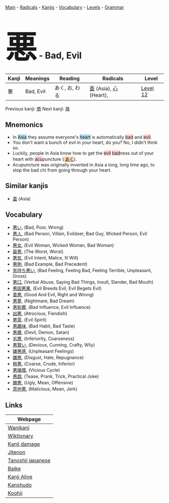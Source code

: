 <style> bigfont {font-size: 100px}</style>
[Main](../index.md) -
[Radicals](../radicals.md) -
[Kanjis](../kanjis.md) -
[Vocabulary](../vocabulary.md) -
[Levels](../levels.md) -
[Grammar](../grammar.md)
# <bigfont> 悪</bigfont> - Bad, Evil 

| Kanji | Meanings | Reading | Radicals | Level |
| --- | --- | --- | --- | --- |
| 悪 | Bad, Evil | あく, お, わる | [亜](../radicals/亜.md) (Asia), [心](../radicals/心.md) (Heart),  | [Level 12](../levels/wk_level12.md) |

Previous kanji: [商](商.md) Next kanji: [族](族.md) 

## Mnemonics
 * In <span style="background-color:#ADD8E6"> Asia</span> they assume everyone's <span style="background-color:#ADD8E6"> heart</span> is automatically <span style="background-color:#ffcccb"> bad</span> and <span style="background-color:#ffcccb"> evil</span>.
* You don't want a bunch of evil in your heart, do you? No, I didn't think so.
* Luckily, people in Asia know how to get the <span style="background-color:#ffcccb"> evil</span> <span style="background-color:#ffcccb"> bad</span>ness out of your heart with <span style="background-color:#ffcccb"> acu</span>puncture (<span style="background-color:#fed8b1"> [あく](https://jisho.org/search/あく)</span>).
* Acupuncture was originally invented in Asia a long, long time ago, to stop the bad chi from going through your heart.


## Similar kanjis
 * [亜](亜.md) (Asia)


## Vocabulary
 * [悪い](../vocabulary/悪.md), (Bad, Poor, Wrong)
* [悪人](../vocabulary/悪.md), (Bad Person, Villain, Evildoer, Bad Guy, Wicked Person, Evil Person)
* [悪女](../vocabulary/悪.md), (Evil Woman, Wicked Woman, Bad Woman)
* [最悪](../vocabulary/悪.md), (The Worst, Worst)
* [悪気](../vocabulary/悪.md), (Evil Intent, Malice, Ill Will)
* [悪例](../vocabulary/悪.md), (Bad Example, Bad Precedent)
* [気持ち悪い](../vocabulary/悪.md), (Bad Feeling, Feeling Bad, Feeling Terrible, Unpleasant, Gross)
* [悪口](../vocabulary/悪.md), (Verbal Abuse, Saying Bad Things, Insult, Slander, Bad Mouth)
* [悪因悪果](../vocabulary/悪.md), (Evil Breeds Evil, Evil Begets Evil)
* [善悪](../vocabulary/悪.md), (Good And Evil, Right and Wrong)
* [悪夢](../vocabulary/悪.md), (Nightmare, Bad Dream)
* [悪影響](../vocabulary/悪.md), (Bad Influence, Evil Influence)
* [凶悪](../vocabulary/悪.md), (Atrocious, Fiendish)
* [悪霊](../vocabulary/悪.md), (Evil Spirit)
* [悪趣味](../vocabulary/悪.md), (Bad Habit, Bad Taste)
* [悪魔](../vocabulary/悪.md), (Devil, Demon, Satan)
* [劣悪](../vocabulary/悪.md), (Inferiority, Coarseness)
* [悪賢い](../vocabulary/悪.md), (Devious, Cunning, Crafty, Wily)
* [嫌悪感](../vocabulary/悪.md), (Unpleasant Feelings)
* [嫌悪](../vocabulary/悪.md), (Disgust, Hate, Repugnance)
* [粗悪](../vocabulary/悪.md), (Coarse, Crude, Inferior)
* [悪循環](../vocabulary/悪.md), (Vicious Cycle)
* [悪戯](../vocabulary/悪.md), (Tease, Prank, Trick, Practical Joke)
* [醜悪](../vocabulary/悪.md), (Ugly, Mean, Offensive)
* [意地悪](../vocabulary/悪.md), (Malicious, Mean, Jerk)



## Links 

| Webpage |
| --- |
| [Wanikani          ](https://www.wanikani.com/kanji/悪) |
| [Wiktionary        ](https://en.wiktionary.org/wiki/悪) |
| [Kanji damage      ](http://www.kanjidamage.com/kanji/search?utf8=✓&q=悪) |
| [Jitenon           ](https://jitenon.com/kanji/悪) |
| [Tanoshii japanese ](https://www.tanoshiijapanese.com/dictionary/kanji.cfm?k=悪) |
| [Baike             ](https://baike.baidu.com/item/悪) |
| [Kanji Alive       ](https://app.kanjialive.com/悪) |
| [Kanshudo          ](https://www.kanshudo.com/searchmn?q=悪) |
| [Koohii            ](https://kanji.koohii.com/study/kanji/悪) |
